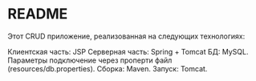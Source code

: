 # README #

Этот CRUD приложение, реализованная на следующих технологиях:

Клиентская часть: JSP
Серверная часть: Spring + Tomcat
БД: MySQL. Параметры подключение через проперти файл (resources/db.properties).
Сборка: Maven.
Запуск: Tomcat.
